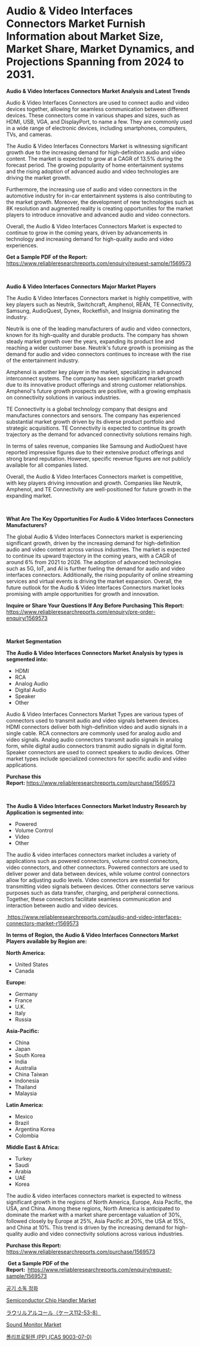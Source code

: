 <p><h1>Audio & Video Interfaces Connectors Market Furnish Information about Market Size, Market Share, Market Dynamics, and Projections Spanning from 2024 to 2031.</h1></p><p><strong>Audio & Video Interfaces Connectors Market Analysis and Latest Trends</strong></p>
<p><p>Audio & Video Interfaces Connectors are used to connect audio and video devices together, allowing for seamless communication between different devices. These connectors come in various shapes and sizes, such as HDMI, USB, VGA, and DisplayPort, to name a few. They are commonly used in a wide range of electronic devices, including smartphones, computers, TVs, and cameras.</p><p>The Audio & Video Interfaces Connectors Market is witnessing significant growth due to the increasing demand for high-definition audio and video content. The market is expected to grow at a CAGR of 13.5% during the forecast period. The growing popularity of home entertainment systems and the rising adoption of advanced audio and video technologies are driving the market growth.</p><p>Furthermore, the increasing use of audio and video connectors in the automotive industry for in-car entertainment systems is also contributing to the market growth. Moreover, the development of new technologies such as 8K resolution and augmented reality is creating opportunities for the market players to introduce innovative and advanced audio and video connectors.</p><p>Overall, the Audio & Video Interfaces Connectors Market is expected to continue to grow in the coming years, driven by advancements in technology and increasing demand for high-quality audio and video experiences.</p></p>
<p><strong>Get a Sample PDF of the Report:&nbsp;</strong> <a href="https://www.reliableresearchreports.com/enquiry/request-sample/1569573">https://www.reliableresearchreports.com/enquiry/request-sample/1569573</a></p>
<p>&nbsp;</p>
<p><strong>Audio & Video Interfaces Connectors Major Market Players</strong></p>
<p><p>The Audio & Video Interfaces Connectors market is highly competitive, with key players such as Neutrik, Switchcraft, Amphenol, REAN, TE Connectivity, Samsung, AudioQuest, Dynex, Rocketfish, and Insignia dominating the industry. </p><p>Neutrik is one of the leading manufacturers of audio and video connectors, known for its high-quality and durable products. The company has shown steady market growth over the years, expanding its product line and reaching a wider customer base. Neutrik's future growth is promising as the demand for audio and video connectors continues to increase with the rise of the entertainment industry.</p><p>Amphenol is another key player in the market, specializing in advanced interconnect systems. The company has seen significant market growth due to its innovative product offerings and strong customer relationships. Amphenol's future growth prospects are positive, with a growing emphasis on connectivity solutions in various industries.</p><p>TE Connectivity is a global technology company that designs and manufactures connectors and sensors. The company has experienced substantial market growth driven by its diverse product portfolio and strategic acquisitions. TE Connectivity is expected to continue its growth trajectory as the demand for advanced connectivity solutions remains high.</p><p>In terms of sales revenue, companies like Samsung and AudioQuest have reported impressive figures due to their extensive product offerings and strong brand reputation. However, specific revenue figures are not publicly available for all companies listed.</p><p>Overall, the Audio & Video Interfaces Connectors market is competitive, with key players driving innovation and growth. Companies like Neutrik, Amphenol, and TE Connectivity are well-positioned for future growth in the expanding market.</p></p>
<p>&nbsp;</p>
<p><strong>What Are The Key Opportunities For Audio & Video Interfaces Connectors Manufacturers?</strong></p>
<p><p>The global Audio & Video Interfaces Connectors market is experiencing significant growth, driven by the increasing demand for high-definition audio and video content across various industries. The market is expected to continue its upward trajectory in the coming years, with a CAGR of around 6% from 2021 to 2026. The adoption of advanced technologies such as 5G, IoT, and AI is further fueling the demand for audio and video interfaces connectors. Additionally, the rising popularity of online streaming services and virtual events is driving the market expansion. Overall, the future outlook for the Audio & Video Interfaces Connectors market looks promising with ample opportunities for growth and innovation.</p></p>
<p><strong>Inquire or Share Your Questions If Any Before Purchasing This Report:</strong> <a href="https://www.reliableresearchreports.com/enquiry/pre-order-enquiry/1569573">https://www.reliableresearchreports.com/enquiry/pre-order-enquiry/1569573</a></p>
<p>&nbsp;</p>
<p><strong>Market Segmentation</strong></p>
<p><strong>The Audio & Video Interfaces Connectors Market Analysis by types is segmented into:</strong></p>
<p><ul><li>HDMI</li><li>RCA</li><li>Analog Audio</li><li>Digital Audio</li><li>Speaker</li><li>Other</li></ul></p>
<p><p>Audio & Video Interfaces Connectors Market Types are various types of connectors used to transmit audio and video signals between devices. HDMI connectors deliver both high-definition video and audio signals in a single cable. RCA connectors are commonly used for analog audio and video signals. Analog audio connectors transmit audio signals in analog form, while digital audio connectors transmit audio signals in digital form. Speaker connectors are used to connect speakers to audio devices. Other market types include specialized connectors for specific audio and video applications.</p></p>
<p><strong>Purchase this Report:&nbsp;</strong><a href="https://www.reliableresearchreports.com/purchase/1569573">https://www.reliableresearchreports.com/purchase/1569573</a></p>
<p>&nbsp;</p>
<p><strong>The Audio & Video Interfaces Connectors Market Industry Research by Application is segmented into:</strong></p>
<p><ul><li>Powered</li><li>Volume Control</li><li>Video</li><li>Other</li></ul></p>
<p><p>The audio & video interfaces connectors market includes a variety of applications such as powered connectors, volume control connectors, video connectors, and other connectors. Powered connectors are used to deliver power and data between devices, while volume control connectors allow for adjusting audio levels. Video connectors are essential for transmitting video signals between devices. Other connectors serve various purposes such as data transfer, charging, and peripheral connections. Together, these connectors facilitate seamless communication and interaction between audio and video devices.</p></p>
<p><a href="https://www.reliableresearchreports.com/audio-and-video-interfaces-connectors-market-r1569573">&nbsp;https://www.reliableresearchreports.com/audio-and-video-interfaces-connectors-market-r1569573</a></p>
<p><strong>In terms of Region, the Audio & Video Interfaces Connectors Market Players available by Region are:</strong></p>
<p>
    <p> <strong> North America: </strong>
        <ul>
            <li>United States</li>
            <li>Canada</li>
        </ul>
        </p> 
    <p> <strong> Europe: </strong>
        <ul>
            <li>Germany</li>
            <li>France</li>
            <li>U.K.</li>
            <li>Italy</li>
            <li>Russia</li>
        </ul>
        </p> 
    <p> <strong> Asia-Pacific: </strong>
        <ul>
            <li>China</li>
            <li>Japan</li>
            <li>South Korea</li>
            <li>India</li>
            <li>Australia</li>
            <li>China Taiwan</li>
            <li>Indonesia</li>
            <li>Thailand</li>
            <li>Malaysia</li>
        </ul>
        </p> 
    <p> <strong> Latin America: </strong>
        <ul>
            <li>Mexico</li>
            <li>Brazil</li>
            <li>Argentina Korea</li>
            <li>Colombia</li>
        </ul>
        </p> 
    <p> <strong> Middle East & Africa: </strong>
        <ul>
            <li>Turkey</li>
            <li>Saudi</li>
            <li>Arabia</li>
            <li>UAE</li>
            <li>Korea</li>
        </ul>
    </p>
    </p>
<p><p>The audio & video interfaces connectors market is expected to witness significant growth in the regions of North America, Europe, Asia Pacific, the USA, and China. Among these regions, North America is anticipated to dominate the market with a market share percentage valuation of 30%, followed closely by Europe at 25%, Asia Pacific at 20%, the USA at 15%, and China at 10%. This trend is driven by the increasing demand for high-quality audio and video connectivity solutions across various industries.</p></p>
<p><strong>Purchase this Report: </strong><a href="https://www.reliableresearchreports.com/purchase/1569573">https://www.reliableresearchreports.com/purchase/1569573</a></p>
<p>&nbsp;<strong>Get a Sample PDF of the Report:&nbsp;&nbsp;</strong><a href="https://www.reliableresearchreports.com/enquiry/request-sample/1569573">https://www.reliableresearchreports.com/enquiry/request-sample/1569573</a></p>
<p><strong></strong></p>
<p><p><a href="https://github.com/ThomasElmes2022/Market-Research-Report-List-1/blob/main/5172020103247.md">공기 소독 정화</a></p><p><a href="https://issuu.com/reportprime-2/docs/semiconductor-chip-handler-market-size-2030.pptx">Semiconductor Chip Handler Market</a></p><p><a href="https://github.com/RudyBoyer2017/Market-Research-Report-List-1/blob/main/9908392108492.md">ラウリルアルコール（ケース112-53-8）</a></p><p><a href="https://github.com/seekum/Market-Research-Report-List-3/blob/main/sound-monitor-market.md">Sound Monitor Market</a></p><p><a href="https://medium.com/@felipegrrady654556/%ED%8F%B4%EB%A6%AC%ED%94%84%EB%A1%9C%ED%95%84%EB%A0%8C-pp-cas-9003-07-0-%EC%8B%9C%EC%9E%A5-%EA%B7%9C%EB%AA%A8-%EC%8B%9C%EC%9E%A5-%EC%A0%84%EB%A7%9D-%EB%B0%8F-%EC%8B%9C%EC%9E%A5-%EC%98%88%EC%B8%A1-2024%EB%85%84%EB%B6%80%ED%84%B0-2031%EB%85%84%EA%B9%8C%EC%A7%80-76afe3d06b98">폴리프로필렌 (PP) (CAS 9003-07-0)</a></p></p>